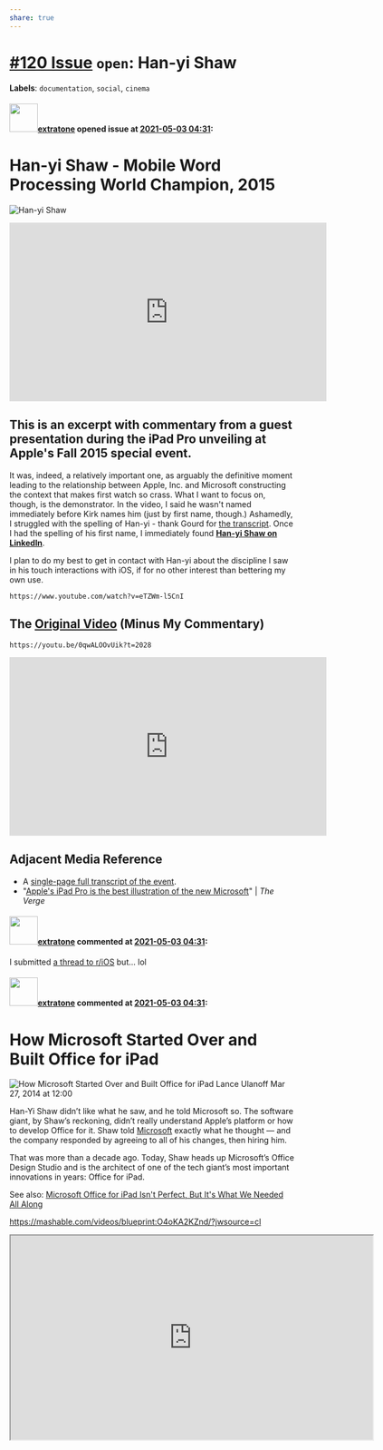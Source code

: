 ```yaml
---
share: true
---
```

# [\#120 Issue](https://github.com/extratone/bilge/issues/120) `open`: Han-yi Shaw
**Labels**: `documentation`, `social`, `cinema`


#### <img src="https://avatars.githubusercontent.com/u/43663476?u=5047287ff0b8c3ce7f7e5858d204c9b3e57d8e44&v=4" width="50">[extratone](https://github.com/extratone) opened issue at [2021-05-03 04:31](https://github.com/extratone/bilge/issues/120):

# Han-yi Shaw - Mobile Word Processing World Champion, 2015

![Han-yi Shaw](https://user-images.githubusercontent.com/43663476/116841320-74efff00-ab9e-11eb-8f64-afdbaf247b8e.png)

<iframe width="560" height="315" src="https://www.youtube.com/embed/eTZWm-l5CnI?controls=0" title="YouTube video player" frameborder="0" allow="accelerometer; autoplay; clipboard-write; encrypted-media; gyroscope; picture-in-picture" allowfullscreen></iframe>

## This is an excerpt with commentary from a guest presentation during the iPad Pro unveiling at Apple's Fall 2015 special event.

It was, indeed, a relatively important one, as arguably the definitive moment leading to the relationship between Apple, Inc. and Microsoft constructing the context that makes first watch so crass. What I want to focus on, though, is the demonstrator. In the video, I said he wasn't named immediately before Kirk names him (just by first name, though.) Ashamedly, I struggled with the spelling of Han-yi - thank Gourd for [the transcript](https://singjupost.com/apple-special-event-september-9-2015-full-transcript/?singlepage=1). Once I had the spelling of his first name, I immediately found [**Han-yi Shaw on LinkedIn**](https://www.linkedin.com/in/hashaw). 

I plan to do my best to get in contact with Han-yi about the discipline I saw in his touch interactions with iOS, if for no other interest than bettering my own use. 

`https://www.youtube.com/watch?v=eTZWm-l5CnI`



## The [Original Video](https://youtu.be/0qwALOOvUik?t=2028) (Minus My Commentary)

`https://youtu.be/0qwALOOvUik?t=2028`

<iframe width="560" height="315" src="https://www.youtube.com/embed/0qwALOOvUik?controls=0&amp;start=2028" title="YouTube video player" frameborder="0" allow="accelerometer; autoplay; clipboard-write; encrypted-media; gyroscope; picture-in-picture" allowfullscreen></iframe>

## Adjacent Media Reference

* A [single-page full transcript of the event](https://singjupost.com/apple-special-event-september-9-2015-full-transcript/?singlepage=1).
* "[Apple's iPad Pro is the best illustration of the new Microsoft](https://www.theverge.com/2015/9/10/9300175/new-microsoft-software-services-ipad-pro)" | *The Verge*

#### <img src="https://avatars.githubusercontent.com/u/43663476?u=5047287ff0b8c3ce7f7e5858d204c9b3e57d8e44&v=4" width="50">[extratone](https://github.com/extratone) commented at [2021-05-03 04:31](https://github.com/extratone/bilge/issues/120#issuecomment-831522321):

I submitted [a thread to r/iOS](https://www.reddit.com/r/ios/comments/n441ck/the_original_demo_of_microsoft_office_on_the_ipad/) but... lol

#### <img src="https://avatars.githubusercontent.com/u/43663476?u=5047287ff0b8c3ce7f7e5858d204c9b3e57d8e44&v=4" width="50">[extratone](https://github.com/extratone) commented at [2021-05-03 04:31](https://github.com/extratone/bilge/issues/120#issuecomment-831530145):

# How Microsoft Started Over and Built Office for iPad
![How Microsoft Started Over and Built Office for iPad](https://mondrian.mashable.com/2014%252F03%252F27%252F2a%252FApple_iPad.4106e.jpg%252F1200x627.jpg?signature=h3SeLad3ECEaniKPV91bTikxP7s=)
Lance Ulanoff Mar 27, 2014 at 12:00

Han-Yi Shaw didn’t like what he saw, and he told Microsoft so. The software giant, by Shaw’s reckoning, didn’t really understand Apple’s platform or how to develop Office for it. Shaw told [Microsoft](https://mashable.com/category/microsoft/) exactly what he thought — and the company responded by agreeing to all of his changes, then hiring him.

That was more than a decade ago. Today, Shaw heads up Microsoft’s Office Design Studio and is the architect of one of the tech giant’s most important innovations in years: Office for iPad.

See also: [Microsoft Office for iPad Isn't Perfect, But It's What We Needed All Along](https://mashable.com/2014/03/27/office-for-the-ipad-review/)

https://mashable.com/videos/blueprint:O4oKA2KZnd/?jwsource=cl

<iframe src="https://mashable.com/videos/blueprint:O4oKA2KZnd/embed/?player=offsite" width='640' height='360' />

Copied

Javascript is required to watch this video

The product is available now in the App Store as three distinct apps: Word for iPad, Excel for iPad and PowerPoint for iPad. They are free to download, but you won’t get full functionality — such as being able to edit or create new documents — without an Office 365 subscription (which is $99 a year for five installs on mobile devices, plus another five installs on desktops and laptops).

![Microsoft Office Design Studio Head Han-Yi Shaw explains how his team created Office for the iPad.](https://mondrian.mashable.com/wp-content%252Fuploads%252F2014%252F03%252FHan-Yi_Shaw_Designs.jpg%252Ffull-fit-in__950x534.jpg?signature=O-yPHMZh9pIg6OVAXG5Ra7CdPn4=&source=http%3A%2F%2Fmashable.com)

Microsoft Office Design Studio Head Han-Yi Shaw explains how his team created Office for the iPad. 

Image: Mashable / Lance Ulanoff 

In person, Shaw is enthusiastic and extremely organized. Of all the people I met with at Microsoft's Redmond, Wash., headquarters to discuss the company’s latest iPad release, no one's desk or walls were more ordered than Shaw's. His awards were grouped together by type. Printouts of UI mockups for Office for iPad and worksheets were posted on a cork board in a near-perfect grid.

Shaw’s exacting nature and attention to detail are evident in iPad for Office. Despite working with a team of roughly 200 designers and developers, his fingerprints are all over the touch-friendly software.

“I used to tinker with ... even just the spacing between the elements," Shaw said. "When I hit the sweet spot, I give it to my team and they mass-produce it for all other parts of the product.”

“The details, they really do matter,” he explained.

For Shaw, who has always been obsessed with design, that was clearly something of a mantra. His team built these three Office for iPad apps from “the ground up.” 

## Not a port

![Julia White, General Manager, Office Marketing, said Office has a billion users around the world.](https://mondrian.mashable.com/wp-content%252Fuploads%252F2014%252F03%252FJulia_White.jpg%252Ffull-fit-in__950x534.jpg?signature=57_MB0ZIgTYJ2T84sSm7ro-dlm8=&source=http%3A%2F%2Fmashable.com)

Julia White, General Manager, Office Marketing, said Office has a billion users around the world. 

Image: Mashable / Lance Ulanoff 

Microsoft wanted to make it crystal clear that Office for iPad was not a stripped-down, ported version of the Office Suite. Nor is it simply an expansion of [Office for iPhone](https://mashable.com/2013/06/14/office-iphone-review/), which the company released last year.

Julia White, general manager of Office marketing, said they didn't “just take your Windows desktop client and jam it on a bunch of platforms.”

“From the very beginning, many years back, 

> the goal has always been we want the best experience on whatever device people using 

the goal has always been we want the best experience on whatever device people using," White added. 

That process has been years in the making. No one would reveal exactly how long Office for iPad was in development, though Shaw mentioned something about two years. (He later said he didn’t know how long they were working on it.)

Shaw does remember how he felt when he first saw the iPad in 2010. When the tablet first came out, he said he "absolutely” wondered what Office would look like on it; it was brand new device and a brand new opportunity. "Immediately I was thinking about how I could deliver an excellent experience,” Shaw said. 

## Build it

According to White, 1 billion people use Microsoft Office around the world. Increasingly, they work in non-homogenous environments, switching between devices and sometimes platforms as they work on one or more documents.

This is largely thanks to the cloud, which allows you to store files and documents on a third-party server like Microsoft’s [OneDrive](https://mashable.com/category/onedrive/) (formerly SkyDrive). The subscription-based Office 365 defaults to cloud storage, as will Office for iPad.

If cloud-based storage was a given on Office for iPad, virtually nothing else was. Shaw’s plan, after all, was to build from scratch and not add or remove features based on a desktop-version checklist. Instead of being daunted by the idea, Shaw relished it because they were able to design everything from the ground up, instead of actually bringing a past version into the future, he said.

"Because every pixel we drew is brand new, didn’t exist prior to this, 

> we were able to make sure we didn’t have any legacy imperfections to bring over. 

we were able to make sure we didn’t have any legacy imperfections to bring over. That was exciting, too." 

Of course, Shaw couldn’t actually build Office for iPad by himself, even if he wanted to. He had to convince the team that building it to his specifications was the right thing to do.

Shaw studied policy at Columbia University, but was always a designer at heart. He made his case with an image-heavy, text-light presentation that included a handful of stark photos. One showed a beautiful white home, with windows that not only added aesthetic appeal on the outside, but delivered light and design on the inside. In other words, the inside and outside worked together.

He contrasted this image with a picture of another home, a hodgepodge of parts and design. Shaw explained that Office could sometimes appear this way, especially “when you add on a bunch of features not envisioned from the beginning.”

That would not be Office for iPad’s fate. No feature would be added to the suite of apps simply because it existed in Office on another platform. Shaw’s team took a scenario-based approach, always thinking about how users would use the features and the apps on the iPad.

Next, Shaw showed the team of a pair of beautiful pair of wrought-iron balconies built on the exterior of a house, but without windows or doors to access them. Perhaps more striking was the pair of urinals built caddy-corner to each other. They both work, Shaw said — but who would use them?

Shaw’s last photo was the inside of an airplane cockpit. 

> “Office is sometimes associated with complexity and bloat, like an airplane cockpit," 

“Office is sometimes associated with complexity and bloat, like an airplane cockpit," he said. "Wanted to avoid that." 

But no one was saying that Office for iPad would be unrecognizable.

Michael Atalla, director of Microsoft's Office division, said that users will have a familiar experience when they open these apps. Word for iPad, for instance, offers an “unmistakably Word experience,” he said.

This was one of the chief challenges for Shaw.

“It was about finding the sweet spot between platform-appropriate and unmistakably Microsoft,” he said. But just how do you combine an iPad-friendly user interface with design that also adheres to Microsoft’s [Metro design principals](https://mashable.com/2012/03/29/microsoft-metro-is-a-philosophy/)?

![Michael Atalla, Director, Microsoft Office Division holds an iPad Air running Office for iPad.](https://mondrian.mashable.com/wp-content%252Fuploads%252F2014%252F03%252FMichael_Atalla.jpg%252Ffull-fit-in__950x534.jpg?signature=bzIOqrUJ5OacwfzhtoTeIdUFpbk=&source=http%3A%2F%2Fmashable.com)

Michael Atalla, Director, Microsoft Office Division holds an iPad Air running Office for iPad. 

Image: Mashable / Lance Ulanoff 

At least partly, this meant bringing familiar Office interface metaphors, such as the Ribbon menu system, to the iPad, without making it seem like the very rich Ribbon available on the desktop version.

Office’s context-sensitive Ribbon is where virtually all of Office’s features and options reside. It’s quite deep, though Shaw acknowledged that 80% of Office users tap into just 20% of the application’s full feature set.

That should have made it easier for Shaw to deliver an iPad-friendly ribbon, but as Shaw said, that 20% can vary from user to user.

Still, Shaw had a lofty goal for the Ribbon on the iPad: 

> “While we’re bringing the ribbon over to the iPad, it will be no heavier than a feather.” 

“While we’re bringing the ribbon over to the iPad, it will be no heavier than a feather.” While the original Ribbon was built with a mouse and keyboard in mind, this one would have to be “touch-first and slate optimized,” Shaw said. 

In order to determine what would end up on the slimmed-down iPad Ribbon, Shaw's team studied data that told them which features Office customers used the most frequently.

Shaw believes they have nailed all the basics and key usage cases in this first release. But when I pointed out a few of my favorite features that were missing, like “paste transpose” in Excel and image-cropping in PowerPoint, he admitted they may not have encapsulated every scenario — but that there is a backlog of features.

White reminded me that Microsoft development cycles are not what they used to be, and in a good way. Office 365, for example, has seen 72 updates since its release. This means we could see, just as with any other iPad app, slipstream updates soon after Thursday’s launch. White believes this is a better experience for end users.

The old model often meant two years or more of development, followed by a big dump of new features. “It’s hard to consume three years of innovation [at once],” White said. Users just seem to prefer incremental updates. 

## No keyboard, no problem

A lot of the work in developing Office for iPad went into screen real estate issues. The iPad’s 9.7-inch screen is smaller than most laptop screens, and a lot smaller than desktop displays. It had to be designed without the option for an external keyboard or mouse and with the option of changing the orientation of the screen.

Shaw's team wondered about the best way to optimize to ensure keyboard and interface didn't collide. What do you do when there’s no mouse or concept of “hover over” to view a tooltip for instructions on an icon's purpose?

Without a mouse, you can't right-click. 

> How could Word for iPad exist without a right click? 

How could Word for iPad exist without a right click?

Shaw simply made things implicit. Touch becomes the right click. Where possible, labels describe what a menu or button will do. In others, a touch brings an action menu (calling it “drop-down” would not be quite accurate.)

Despite the familiar look and Shaw’s efforts to find a familiar and platform-correct middle ground, some changes might surprise Office users. For example, you won't find a “save” button on the menu by default. In Office for iPad, you start out with an autosave button.

But Shaw didn’t want to force Office users to “learn a third thing.” So when you turn off autosave, you'll find a big "save" button under the “file” icon.

Throughout a yearlong design and development process, Shaw tapped into user studies and focus groups to see whether his team was, in fact, building the tablet Office users wanted. They were trying to find that “sweet spot between reimagining and offering familiarity,” Shaw said. He was convinced they were on the right track; apparently, those in focus groups would try Office for iPad and ask “can I take this device home?” 

## What would Jobs do?

Despite working at Microsoft for 14 years, Shaw adheres to an ethos that echoes a couple of quotes from late Apple CEO and founder [Steve Jobs](https://mashable.com/category/steve-jobs/): “It’s in Apple’s DNA that technology is not enough” and "We’ve always tried to be at the intersection of technology and liberal arts.”

> Shaw said that the cross-section of design and liberal arts is what defines a successful product. 

Shaw said that the cross-section of design and liberal arts is what defines a successful product.

When Shaw first approached Microsoft in the late '90s with his ideas about how Office for Mac could work, he believed Microsoft was too heavily focused on the technology, rather than the way people were using the product. Mac users were, perhaps, less tech-savvy than their Windows counterparts, but no less interested in getting maximum benefit out of the product.

At the time, Shaw was a student studying policy, and he wrote hundreds of papers about the platform. His ideas were eventually baked into Office for Mac. His design and development philosophy has not changed much since those pre-touch-interface days. When it came to building Office for iPad, Shaw, like Jobs, cared deeply about how the product looked and fretted over virtually every pixel. He would sketch the designs and push pixels.

This is not inconsequential when you consider that the entire Office for iPad interface is Retina-display ready. Every icon and every screen object, even those that might resemble their counterparts on other platforms, were drawn with greater attention to detail than ever before.

Despite Shaw's obvious affinity for Apple products — an Apple display and MacBook sit in his office — he couldn't say much about what Apple thinks of Office for iPad. The Cupertino-based company is aware, though, and Shaw said Apple is "excited about it."

In the end, Microsoft may have the perfect vessel to deliver what appears to be a very polished first version of Office for iPad. When you hear Han-Yi Shaw speak, sometimes you hear echoes of both Steve Jobs and Bill Gates.

"These devices are magical," Shaw said, "but only so magical if you can get work done.”

Source: "[How Microsoft Started Over and Built Office for iPad](https://mashable.com/2014/03/27/microsoft-office-ipad-story/)"

#### <img src="https://avatars.githubusercontent.com/u/43663476?u=5047287ff0b8c3ce7f7e5858d204c9b3e57d8e44&v=4" width="50">[extratone](https://github.com/extratone) commented at [2021-05-03 04:31](https://github.com/extratone/bilge/issues/120#issuecomment-831550771):

# Z++ Conversation Regarding Microsoft Office on iPad | r/iPhone Discord

David Blue 03-May-21 03:52 PM
does anyone know anyone who actually uses Microsoft Office for iOS
regularly?

David Blue does anyone know anyone who actually uses Microsoft Office
for iOS regularly?

Z++ | Right to Eat Hair 03-May-21 04:08 PM
I did

Z++ | Right to Eat Hair I did

David Blue 03-May-21 04:10 PM
past tense? and can I ask which apps?

David Blue past tense? and can I ask which apps?

Z++ | Right to Eat Hair 03-May-21 04:10 PM
I sold my iPad to get a new M1 MacBook Pro
and uhh all of them I guess
except Excel I never really work with spreadsheets

Z++ | Right to Eat Hair except Excel I never really work with
spreadsheets

David Blue 03-May-21 04:11 PM
just one more, actually specific question, sorry: did you ever compose
at length in word using a smart keyboard/other bluetooth keyboard?
because doing so on an iPhone has always been broken as heck and I'm
working on a related book project.

David Blue just one more, actually specific question, sorry: did you
ever compose at length in word using a smart keyboard/other bluetooth
keyboard?

Z++ | Right to Eat Hair 03-May-21 04:15 PM
Yeah my iPad had a keyboard that I used
no issues

Z++ | Right to Eat Hair Yeah my iPad had a keyboard that I used

David Blue 03-May-21 04:16 PM
thank you!!! that's good to know.


-------------------------------------------------------------------------------



[Export of Github issue for [extratone/bilge](https://github.com/extratone/bilge). Generated on 2022.05.04 at 17:49:42.]
